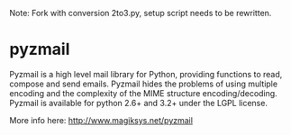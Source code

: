 Note: Fork with conversion 2to3.py, setup script needs to be rewritten.

pyzmail
=======

Pyzmail is a high level mail library for Python, providing functions to read, compose and send emails.
Pyzmail hides the problems of using multiple encoding and the complexity of the MIME structure encoding/decoding.
Pyzmail is available for python 2.6+ and 3.2+ under the LGPL license.

More info here: http://www.magiksys.net/pyzmail
